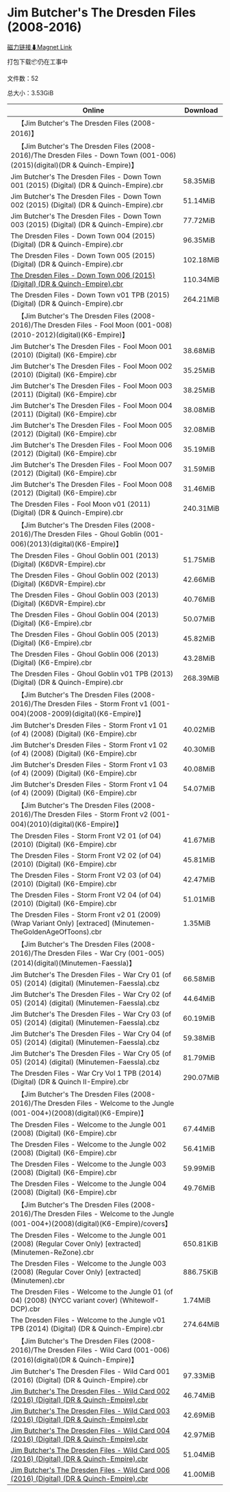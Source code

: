 # Jim Butcher's The Dresden Files (2008-2016)

[磁力链接⬇Magnet Link](magnet:?xt=urn:btih:f51f66bce90915804183a85174a96f4c41a2d29e&dn=Jim%20Butcher%27s%20The%20Dresden%20Files%20%282008-2016%29)

打包下载📦仍在工事中

文件数：52

总大小：3.53GiB

Online | Download
--- | ---
&emsp;【Jim Butcher's The Dresden Files (2008-2016)】 | 
&emsp;【Jim Butcher's The Dresden Files (2008-2016)/The Dresden Files - Down Town (001-006)(2015)(digital)(DR & Quinch-Empire)】 | 
Jim Butcher's The Dresden Files - Down Town 001 (2015) (Digital) (DR & Quinch-Empire).cbr | 58.35MiB
Jim Butcher's The Dresden Files - Down Town 002 (2015) (Digital) (DR & Quinch-Empire).cbr | 51.14MiB
Jim Butcher's The Dresden Files - Down Town 003 (2015) (Digital) (DR & Quinch-Empire).cbr | 77.72MiB
The Dresden Files - Down Town 004 (2015) (Digital) (DR & Quinch-Empire).cbr | 96.35MiB
The Dresden Files - Down Town 005 (2015) (Digital) (DR & Quinch-Empire).cbr | 102.18MiB
[The Dresden Files - Down Town 006 (2015) (Digital) (DR & Quinch-Empire).cbr](https://github.com/alicewish/markdown/blob/master/comic/Dresden-Files-Down-Town-006-2015-Digital-DR-Quinch-Empire-cbr.md) | 110.34MiB
The Dresden Files - Down Town v01 TPB (2015) (Digital) (DR & Quinch-Empire).cbr | 264.21MiB
&emsp;【Jim Butcher's The Dresden Files (2008-2016)/The Dresden Files - Fool Moon (001-008)(2010-2012)(digital)(K6-Empire)】 | 
Jim Butcher's The Dresden Files - Fool Moon 001 (2010) (Digital) (K6-Empire).cbr | 38.68MiB
Jim Butcher's The Dresden Files - Fool Moon 002 (2010) (Digital) (K6-Empire).cbr | 35.25MiB
Jim Butcher's The Dresden Files - Fool Moon 003 (2011) (Digital) (K6-Empire).cbr | 38.25MiB
Jim Butcher's The Dresden Files - Fool Moon 004 (2011) (Digital) (K6-Empire).cbr | 38.08MiB
Jim Butcher's The Dresden Files - Fool Moon 005 (2012) (Digital) (K6-Empire).cbr | 32.08MiB
Jim Butcher's The Dresden Files - Fool Moon 006 (2012) (Digital) (K6-Empire).cbr | 35.19MiB
Jim Butcher's The Dresden Files - Fool Moon 007 (2012) (Digital) (K6-Empire).cbr | 31.59MiB
Jim Butcher's The Dresden Files - Fool Moon 008 (2012) (Digital) (K6-Empire).cbr | 31.46MiB
The Dresden Files - Fool Moon v01 (2011) (Digital) (DR & Quinch-Empire).cbr | 240.31MiB
&emsp;【Jim Butcher's The Dresden Files (2008-2016)/The Dresden Files - Ghoul Goblin (001-006)(2013)(digital)(K6-Empire)】 | 
The Dresden Files - Ghoul Goblin 001 (2013) (Digital) (K6DVR-Empire).cbr | 51.75MiB
The Dresden Files - Ghoul Goblin 002 (2013) (Digital) (K6DVR-Empire).cbr | 42.66MiB
The Dresden Files - Ghoul Goblin 003 (2013) (Digital) (K6DVR-Empire).cbr | 40.76MiB
The Dresden Files - Ghoul Goblin 004 (2013) (Digital) (K6-Empire).cbr | 50.07MiB
The Dresden Files - Ghoul Goblin 005 (2013) (Digital) (K6-Empire).cbr | 45.82MiB
The Dresden Files - Ghoul Goblin 006 (2013) (Digital) (K6-Empire).cbr | 43.28MiB
The Dresden Files - Ghoul Goblin v01 TPB (2013) (Digital) (DR & Quinch-Empire).cbr | 268.39MiB
&emsp;【Jim Butcher's The Dresden Files (2008-2016)/The Dresden Files - Storm Front v1 (001-004)(2008-2009)(digital)(K6-Empire)】 | 
Jim Butcher's Dresden Files - Storm Front v1 01 (of 4) (2008) (Digital) (K6-Empire).cbr | 40.02MiB
Jim Butcher's Dresden Files - Storm Front v1 02 (of 4) (2008) (Digital) (K6-Empire).cbr | 40.30MiB
Jim Butcher's Dresden Files - Storm Front v1 03 (of 4) (2009) (Digital) (K6-Empire).cbr | 40.08MiB
Jim Butcher's Dresden Files - Storm Front v1 04 (of 4) (2009) (Digital) (K6-Empire).cbr | 54.07MiB
&emsp;【Jim Butcher's The Dresden Files (2008-2016)/The Dresden Files - Storm Front v2 (001-004)(2010)(digital)(K6-Empire)】 | 
The Dresden Files - Storm Front V2 01 (of 04) (2010) (Digital) (K6-Empire).cbr | 41.67MiB
The Dresden Files - Storm Front V2 02 (of 04) (2010) (Digital) (K6-Empire).cbr | 45.81MiB
The Dresden Files - Storm Front V2 03 (of 04) (2010) (Digital) (K6-Empire).cbr | 42.47MiB
The Dresden Files - Storm Front V2 04 (of 04) (2010) (Digital) (K6-Empire).cbr | 51.01MiB
The Dresden Files - Storm Front v2 01 (2009) (Wrap Variant Only) \[extraced\] (Minutemen-TheGoldenAgeOfToons).cbr | 1.35MiB
&emsp;【Jim Butcher's The Dresden Files (2008-2016)/The Dresden Files - War Cry (001-005)(2014)(digital)(Minutemen-Faessla)】 | 
Jim Butcher's The Dresden Files - War Cry 01 (of 05) (2014) (digital) (Minutemen-Faessla).cbz | 66.58MiB
Jim Butcher's The Dresden Files - War Cry 02 (of 05) (2014) (digital) (Minutemen-Faessla).cbz | 44.64MiB
Jim Butcher's The Dresden Files - War Cry 03 (of 05) (2014) (digital) (Minutemen-Faessla).cbz | 60.19MiB
Jim Butcher's The Dresden Files - War Cry 04 (of 05) (2014) (digital) (Minutemen-Faessla).cbz | 59.38MiB
Jim Butcher's The Dresden Files - War Cry 05 (of 05) (2014) (digital) (Minutemen-Faessla).cbz | 81.79MiB
The Dresden Files - War Cry Vol 1 TPB (2014) (Digital) (DR & Quinch II-Empire).cbr | 290.07MiB
&emsp;【Jim Butcher's The Dresden Files (2008-2016)/The Dresden Files - Welcome to the Jungle (001-004+)(2008)(digital)(K6-Empire)】 | 
The Dresden Files - Welcome to the Jungle 001 (2008) (Digital) (K6-Empire).cbr | 67.44MiB
The Dresden Files - Welcome to the Jungle 002 (2008) (Digital) (K6-Empire).cbr | 56.41MiB
The Dresden Files - Welcome to the Jungle 003 (2008) (Digital) (K6-Empire).cbr | 59.99MiB
The Dresden Files - Welcome to the Jungle 004 (2008) (Digital) (K6-Empire).cbr | 49.76MiB
&emsp;【Jim Butcher's The Dresden Files (2008-2016)/The Dresden Files - Welcome to the Jungle (001-004+)(2008)(digital)(K6-Empire)/covers】 | 
The Dresden Files - Welcome to the Jungle 001 (2008) (Regular Cover Only) \[extracted\] (Minutemen-ReZone).cbr | 650.81KiB
The Dresden Files - Welcome to the Jungle 003 (2008) (Regular Cover Only) \[extracted\] (Minutemen).cbr | 886.75KiB
The Dresden Files - Welcome to the Jungle 01 (of 04) (2008) (NYCC variant cover) (Whitewolf-DCP).cbr | 1.74MiB
The Dresden Files - Welcome to the Jungle v01 TPB (2014) (Digital) (DR & Quinch-Empire).cbr | 274.64MiB
&emsp;【Jim Butcher's The Dresden Files (2008-2016)/The Dresden Files - Wild Card (001-006)(2016)(digital)(DR & Quinch-Empire)】 | 
Jim Butcher's The Dresden Files - Wild Card 001 (2016) (Digital) (DR & Quinch-Empire).cbr | 97.33MiB
[Jim Butcher's The Dresden Files - Wild Card 002 (2016) (Digital) (DR & Quinch-Empire).cbr](https://github.com/alicewish/markdown/blob/master/comic/Jim-Butchers-Dresden-Files-Wild-Card-002-2016-Digital-DR-Quinch-Empire-cbr.md) | 46.74MiB
[Jim Butcher's The Dresden Files - Wild Card 003 (2016) (Digital) (DR & Quinch-Empire).cbr](https://github.com/alicewish/markdown/blob/master/comic/Jim-Butchers-Dresden-Files-Wild-Card-003-2016-Digital-DR-Quinch-Empire-cbr.md) | 42.69MiB
[Jim Butcher's The Dresden Files - Wild Card 004 (2016) (Digital) (DR & Quinch-Empire).cbr](https://github.com/alicewish/markdown/blob/master/comic/Jim-Butchers-Dresden-Files-Wild-Card-004-2016-Digital-DR-Quinch-Empire-cbr.md) | 42.97MiB
[Jim Butcher's The Dresden Files - Wild Card 005 (2016) (Digital) (DR & Quinch-Empire).cbr](https://github.com/alicewish/markdown/blob/master/comic/Jim-Butchers-Dresden-Files-Wild-Card-005-2016-Digital-DR-Quinch-Empire-cbr.md) | 51.04MiB
[Jim Butcher's The Dresden Files - Wild Card 006 (2016) (Digital) (DR & Quinch-Empire).cbr](https://github.com/alicewish/markdown/blob/master/comic/Jim-Butchers-Dresden-Files-Wild-Card-006-2016-Digital-DR-Quinch-Empire-cbr.md) | 41.00MiB
